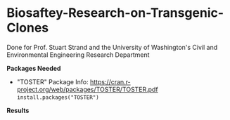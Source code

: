 # Biosaftey-Research-on-Transgenic-Clones
Done for Prof. Stuart Strand and the University of Washington's Civil and Environmental Engineering Research Department

**Packages Needed**

- "TOSTER"
Package Info: https://cran.r-project.org/web/packages/TOSTER/TOSTER.pdf
`install.packages("TOSTER")`

**Results**
